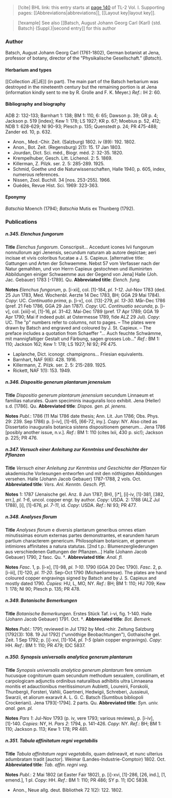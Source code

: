 > [!cite] BHL link: this entry starts at [page 140](https://www.biodiversitylibrary.org/item/103414#page/188/mode/1up) of TL-2 Vol. I.
> Supporting pages: [[Abbreviations|abbreviations]], [[Layout key|layout key]].

> [!example] See also [[Batsch, August Johann Georg Carl (Karl) {std. Batsch} (Suppl.)|second entry]] for this author

### Author

Batsch, August Johann Georg Carl (1761-1802), German botanist at Jena, professor of botany, director of the "Physikalische Gesellschaft." (*Batsch*).

#### Herbarium and types

[[Collection JE|JE]] (in part). The main part of the Batsch herbarium was destroyed in the nineteenth century but the remaining portion is at Jena (information kindly sent to me by R. Grolle and F. K. Meyer.)
*Ref*.: IH 2: 60.

#### Bibliography and biography

ADB 2: 132-133; Barnhart 1: 138; BM 1: 110, 6: 65; Dawson p. 39; GR p. 4; Jackson p. 519 \[index\]; Kew 1: 178; LS 1927; KR p. 67; Moebius p. 52, 412; NDB 1: 628-629; NI 90-93; Plesch p. 135; Quenstedt p. 24; PR 475-488; Zander ed. 10, p. 632.
- Anon., Med.-Chir. Zeit. (Salzburg) 1802. iv (89): 192. 1802.
- Anon., Bot. Zeit. (Regensburg) 2(1): 15. 17 Jan 1803.
- Jourdan, Dict. Sci. méd., Biogr. méd. 2: 32-35. 1820.
- Krempelhuber, Gesch. Litt. Lichenol. 2: 5. 1869.
- Killerman, Z. Pilzk. ser. 2. 5: 285-289. 1925.
- Schmid, Goethe und die Naturwissenschaften, Halle 1940, p. 605, index, numerous references.
- Nissen, Zool. Buchill. 34 \[nos. 253-255\]. 1966.
- Guédès, Revue Hist. Sci. 1969: 323-363.

#### Eponymy

*Batschia* Moench (1794); *Batschia* Mutis ex Thunberg (1792).

### Publications

##### n.345. Elenchus fungorum

**Title**
*Elenchus fungorum*. Conscripsit... Accedunt icones lvii fungorum nonnullorum agri Jenensis, secundum naturam ab autore depictae; aeri incisae et vivis coloribus fucatae a J. S. Capieux. \[alternative title: Gattungen und Arten der Schwaemme. Nebst 57 vom Verfasser nach der Natur gemahlten, und von Herrn Capieux gestochnen und illuminirten Abbildungen einiger Schwaemme aus der Gegend von Jena\] Halle (Joh. Jac. Gebauer) 1783 \[-1789\]. Qu.
**Abbreviated title**: *Elench. fung.*

**Notes**
*Elenchus fungorum*, p. \[i-xii\], col. \[1\]-184, *pl. 1-12.* Jul-Nov 1783 (ded. 25 Jun 1783, Med. Wochenbl. Aerzte 14 Dec 1783, BH; GGA 29 Mai 1784). *Copy*: UC.
*Continuatio prima*, p. \[i-v\], col. \[13\]-279, *pl. 13-30.* Mår-Dec 1786 (pref. 21 Feb 1786, GGA 29 Jan 1787). *Copy*: UC.
*Continuatio secunda*, p. \[i-v\], col. \[xiii\]-xl, \[1\]-16, *pl*. 31-42. Mai-Dec 1789 (pref. 17 Apr 1789; GGA 19 Apr 1790; Mai if indeed publ. at Ostermesse 1789, fide ALZ 29 Jul).
*Copy*: UC.
The "p" numbers refer to columns, not to pages. – The plates were drawn by Batsch and engraved and coloured by J. St. Capieux. – The preface includes a quotation from Schaeffer "... Auch feuchte Schwämme, mit mannigfaltiger Gestalt und Färbung, sagen grosses Lob..."
*Ref*.: BM 1: 110; Jackson 162; Kew 1: 178; LS 1927; NI 92; PR 475.
- Laplanche, Dict. iconogr. champignons... Friesian equivalents.
- Barnhart, NAF 9(6): 428. 1916.
- Killermann, Z. Pilzk. ser. 2. 5: 215-289. 1925.
- Rickett, NAF 1(1): 153. 1949.

##### n.346. Dispositio generum plantarum jenensium

**Title**
*Dispositio generum plantarum jenensium* secundum Linnaeum et familias naturales. Quam speciminis inauguralis loco exhibit. Jena (Heller) s.d. \[1786\]. Qu.
**Abbreviated title**: *Dispos. gen. pl. jenens.*

**Notes**
*Publ*.: 1786 (11 Mai 1786 date thesis; Ann. Lit. Jun 1786; Obs. Phys. 29: 239. Sep 1786) p. \[i-iv\], \[1\]-65, \[66-72, iny.\]. *Copy*: NY. Also cited as Dissertatio inauguralis botanica sistens dispositionem generum... Jena 1786 \[posibly another issue, n.v.\].
*Ref*.: BM 1: 110 (cites lxii, 430 p. sic!); Jackson p. 225; PR 476.

##### n.347. Versuch einer Anleitung zur Kenntniss und Geschichte der Pflanzen

**Title**
*Versuch einer Anleitung zur Kenntniss und Geschichte der Pflanzen* für akademische Vorlesungen entworfen und mit den nöthigsten Abbildungen versehen. Halle (Johann Jacob Gebauer) 1787-1788, 2 vols. Oct.
**Abbreviated title**: *Vers. Anl. Kenntn. Gesch. Pfl.*

**Notes**
1: 1787 (Jenaische gel. Anz. 8 Jun 1787; BH), \[i\*\], \[i\]-iv, \[1\]-381, \[382, err.\], *pl. 1-6*, uncol. copper engr. by author. *Copy*: USDA.
2: 1788 (ALZ Jul 1788), \[i\], \[1\]-676, *pl. 7-11*, id. *Copy*: USDA.
*Ref*.: NI 93; PR 477.

##### n.348. Analyses florum

**Title**
*Analyses florum* e diversis plantarum generibus omnes etiam minutissimas eorum externas partes demonstrantes, et earundem harum partium characterem genericum. Philosophiam botanicam, et generum intimiores affinitates a natura statutas. \[2nd t.p.: Blumenzergliederungen aus verschiedenen Gattungen der Pflanzen...\] Halle (Johann Jacob Gebauer) 1790, 2 fasc. Qu. †.
**Abbreviated title**: *Anal. fl.*

**Notes**
*Fasc*. 1, p. \[i-x\], \[1\]-98, *pl. 1-10*. 1790 (GGA 20 Dec 1790).
*Fasc*. 2, p. \[i-iii\], \[1\]-120, *pl. 11-20*. Sep-Oct 1790 (Michaelismesse).
The plates are hand coloured copper engravings signed by Batsch and by J. S. Capieux and mostly dated 1790. *Copies*: HU, L, MO, NY.
*Ref*.: BH; BM 1: 110; HU 709; Kew 1: 178; NI 90; Plesch p. 135; PR 478.

##### n.349. Botanische Bemerkungen

**Title**
*Botanische Bemerkungen*. Erstes Stück Taf. i-vi, fig. 1-140. Halle (Johann Jacob Gebauer) 1791. Oct. †.
**Abbreviated title**: *Bot. Bemerk.*

**Notes**
*Publ*.: 1791; reviewed in Jul 1792 by Med.-chir. Zeitung Salzburg \[1792(3): 108. 19 Jul 1792\] ("unnöthige Beobachtungen"), Gothaische gel. Zeit. 1 Sep 1792; p. \[i\]-xvi, \[1\]-104, *pl. 1-5* (plain copper engravings). *Copy*: HH.
*Ref*.: BM 1: 110; PR 479; IDC 5837.

##### n.350. Synopsis universalis analytica generum plantarum

**Title**
*Synopsis universalis analytica generum plantarum* fere omnium hucusque cognitorum quam secundum methodum sexualem, corollinam, et carpologicam adjunctis ordinibus naturalibus adhibitis ultra Linnaeana monitis et adauctionibus meritissimorum Aubletti, Loureirii, Forskolii, Thunbergii, Forsteri, Vahlii, Gaertneri, Hedwigii, Schreberi, Jussieuii, Swarzii, et aliorum exaravit A. L. G. C. Batsch (Sumtibus bibliopoli Crockeriani). Jena 1793\[-1794\]. 2 parts. Qu.
**Abbreviated title**: *Syn. univ. anal. gen. pl.*

**Notes**
*Pars 1*: Jul-Nov 1793 (p. iv, vere 1793; various reviews), p. \[i-iv\], \[1\]-140. *Copies*: NY, H.
*Pars 2*: 1794, p. 141-426. *Copy*: NY.
*Ref*.: BH; BM 1: 110; Jackson p. 113; Kew 1: 178; PR 481.

##### n.351. Tabula affinitatum regni vegetabilis

**Title**
*Tabula affinitatum regni vegetabilis*, quam delineavit, et nunc ulterius adumbratam tradit \[auctor\]. Weimar (Landes-Industrie-Comptoir) 1802. Oct.
**Abbreviated title**: *Tab. affin. regni veg.*

**Notes**
*Publ*.: 2 Mai 1802 (at Easter Fair 1802), p. \[i\]-xvi, \[1\]-286, \[26, ind.\], \[1, emend.\], 1 pl.
*Copy*: HH.
*Ref*.: BM 1: 110; PR 486; SY p. 11; IDC 5838.
- Anon., Neue allg. deut. Bibliothek 72 1(2): 122. 1802.

